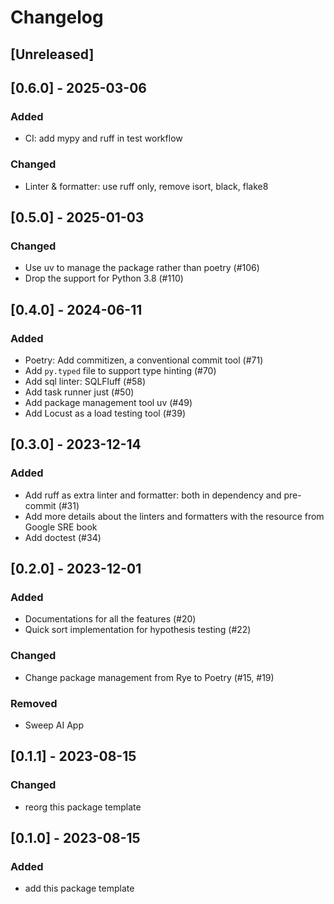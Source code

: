 # Changelog


## [Unreleased]

## [0.6.0] - 2025-03-06

### Added
- CI: add mypy and ruff in test workflow

### Changed
- Linter & formatter: use ruff only, remove isort, black, flake8


## [0.5.0] - 2025-01-03

### Changed
- Use uv to manage the package rather than poetry (#106)
- Drop the support for Python 3.8 (#110)


## [0.4.0] - 2024-06-11

### Added
- Poetry: Add commitizen, a conventional commit tool (#71)
- Add `py.typed` file to support type hinting (#70)
- Add sql linter: SQLFluff (#58)
- Add task runner just (#50)
- Add package management tool uv (#49)
- Add Locust as a load testing tool (#39)

## [0.3.0] - 2023-12-14

### Added
- Add ruff as extra linter and formatter: both in dependency and pre-commit (#31)
- Add more details about the linters and formatters with the resource from Google SRE book
- Add doctest (#34)

## [0.2.0] - 2023-12-01

### Added
- Documentations for all the features (#20)
- Quick sort implementation for hypothesis testing (#22)

### Changed
- Change package management from Rye to Poetry (#15, #19)

### Removed
- Sweep AI App

## [0.1.1] - 2023-08-15

### Changed
- reorg this package template

## [0.1.0] - 2023-08-15

### Added
- add this package template
